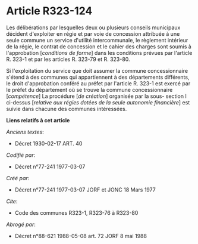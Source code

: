 # Article R323-124

Les délibérations par lesquelles deux ou plusieurs conseils municipaux décident d'exploiter en régie et par voie de
concession attribuée à une seule commune un service d'utilité intercommunale, le règlement intérieur de la régie, le contrat
de concession et le cahier des charges sont soumis à l'approbation [*conditions de forme*] dans les conditions prévues par
l'article R. 323-1 et par les articles R. 323-79 et R. 323-80.

Si l'exploitation du service que doit assumer la commune concessionnaire s'étend à des communes qui appartiennent à des
départements différents, le droit d'approbation conféré au préfet par l'article R. 323-1 est exercé par le préfet du
département où se trouve la commune concessionnaire [*compétence*]        La procédure [*de création*] organisée par la sous-
section I ci-dessus [*relative aux régies dotées de la seule autonomie financière*] est suivie dans chacune des communes
intéressées.

**Liens relatifs à cet article**

_Anciens textes_:

  - Décret  1930-02-17 ART. 40

_Codifié par_:

  - Décret n°77-241 1977-03-07

_Créé par_:

  - Décret n°77-241 1977-03-07 JORF et JONC 18 Mars 1977

_Cite_:

  - Code des communes R323-1, R323-76 à R323-80

_Abrogé par_:

  - Décret n°88-621 1988-05-08 art. 72 JORF 8 mai 1988
